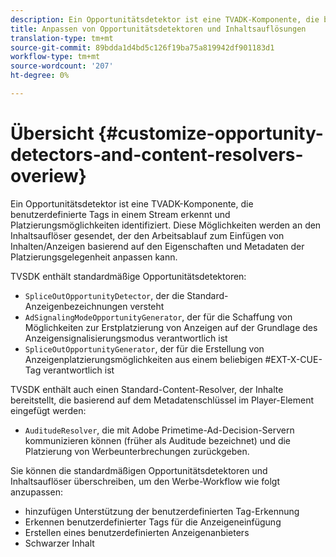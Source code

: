 ```yaml
---
description: Ein Opportunitätsdetektor ist eine TVADK-Komponente, die benutzerdefinierte Tags in einem Stream erkennt und Platzierungsmöglichkeiten identifiziert. Diese Möglichkeiten werden an den Inhaltsauflöser gesendet, der den Arbeitsablauf zum Einfügen von Inhalten/Anzeigen basierend auf den Eigenschaften und Metadaten der Platzierungsgelegenheit anpassen kann.
title: Anpassen von Opportunitätsdetektoren und Inhaltsauflösungen
translation-type: tm+mt
source-git-commit: 89bdda1d4bd5c126f19ba75a819942df901183d1
workflow-type: tm+mt
source-wordcount: '207'
ht-degree: 0%

---
```



# Übersicht {#customize-opportunity-detectors-and-content-resolvers-overiew}

Ein Opportunitätsdetektor ist eine TVADK-Komponente, die benutzerdefinierte Tags in einem Stream erkennt und Platzierungsmöglichkeiten identifiziert. Diese Möglichkeiten werden an den Inhaltsauflöser gesendet, der den Arbeitsablauf zum Einfügen von Inhalten/Anzeigen basierend auf den Eigenschaften und Metadaten der Platzierungsgelegenheit anpassen kann.

TVSDK enthält standardmäßige Opportunitätsdetektoren:

* `SpliceOutOpportunityDetector`, der die Standard-Anzeigenbezeichnungen versteht
* `AdSignalingModeOpportunityGenerator`, der für die Schaffung von Möglichkeiten zur Erstplatzierung von Anzeigen auf der Grundlage des Anzeigensignalisierungsmodus verantwortlich ist
* `SpliceOutOpportunityGenerator`, der für die Erstellung von Anzeigenplatzierungsmöglichkeiten aus einem beliebigen #EXT-X-CUE-Tag verantwortlich ist

TVSDK enthält auch einen Standard-Content-Resolver, der Inhalte bereitstellt, die basierend auf dem Metadatenschlüssel im Player-Element eingefügt werden:

* `AuditudeResolver`, die mit Adobe Primetime-Ad-Decision-Servern kommunizieren können (früher als Auditude bezeichnet) und die Platzierung von Werbeunterbrechungen zurückgeben.

Sie können die standardmäßigen Opportunitätsdetektoren und Inhaltsauflöser überschreiben, um den Werbe-Workflow wie folgt anzupassen:

* hinzufügen Unterstützung der benutzerdefinierten Tag-Erkennung
* Erkennen benutzerdefinierter Tags für die Anzeigeneinfügung
* Erstellen eines benutzerdefinierten Anzeigenanbieters
* Schwarzer Inhalt

